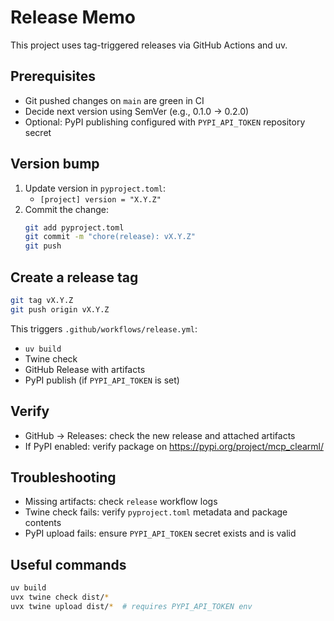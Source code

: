 # Release Memo

This project uses tag-triggered releases via GitHub Actions and uv.

## Prerequisites
- Git pushed changes on `main` are green in CI
- Decide next version using SemVer (e.g., 0.1.0 → 0.2.0)
- Optional: PyPI publishing configured with `PYPI_API_TOKEN` repository secret

## Version bump
1. Update version in `pyproject.toml`:
   - `[project] version = "X.Y.Z"`
2. Commit the change:
   ```bash
   git add pyproject.toml
   git commit -m "chore(release): vX.Y.Z"
   git push
   ```

## Create a release tag
```bash
git tag vX.Y.Z
git push origin vX.Y.Z
```
This triggers `.github/workflows/release.yml`:
- `uv build`
- Twine check
- GitHub Release with artifacts
- PyPI publish (if `PYPI_API_TOKEN` is set)

## Verify
- GitHub → Releases: check the new release and attached artifacts
- If PyPI enabled: verify package on https://pypi.org/project/mcp_clearml/

## Troubleshooting
- Missing artifacts: check `release` workflow logs
- Twine check fails: verify `pyproject.toml` metadata and package contents
- PyPI upload fails: ensure `PYPI_API_TOKEN` secret exists and is valid

## Useful commands
```bash
uv build
uvx twine check dist/*
uvx twine upload dist/*  # requires PYPI_API_TOKEN env
```
